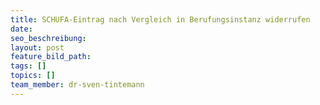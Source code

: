 ```yaml
---
title: SCHUFA-Eintrag nach Vergleich in Berufungsinstanz widerrufen
date:
seo_beschreibung:
layout: post
feature_bild_path:
tags: []
topics: []
team_member: dr-sven-tintemann
---
```


